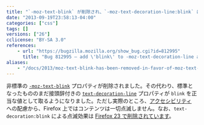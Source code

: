 ```yaml
---
title: "`-moz-text-blink` が削除され、`-moz-text-decoration-line:blink` に置き換えられました"
date: "2013-09-19T23:58:13-04:00"
categories: ["css"]
tags: []
versions: ["26"]
cclicense: "BY-SA 3.0"
references:
    - url: "https://bugzilla.mozilla.org/show_bug.cgi?id=812995"
      title: "Bug 812995 – add \'blink\' to -moz-text-decoration-line and drop -moz-text-blink"
aliases:
    - "/docs/2013/moz-text-blink-has-been-removed-in-favor-of-moz-text-decoration-line-blink/"
---
```

非標準の [`-moz-text-blink`](https://developer.mozilla.org/ja/docs/Web/CSS/-moz-text-blink) プロパティが削除されました。その代わり、標準となったもののまだ接頭辞付きの [`text-decoration-line`](https://developer.mozilla.org/ja/docs/Web/CSS/text-decoration-line) プロパティが `blink` を正当な値として取るようになりました。ただし実際のところ、[アクセシビリティ](https://developer.mozilla.org/ja/docs/Accessibility) への配慮から、Firefox 上ではコンテンツは一切点滅しません。なお、`text-decoration:blink` による点滅効果は [Firefox 23 で削除されています](https://www.fxsitecompat.com/ja/docs/2013/blink-effect-with-text-decoration-blink-has-been-dropped/)。
